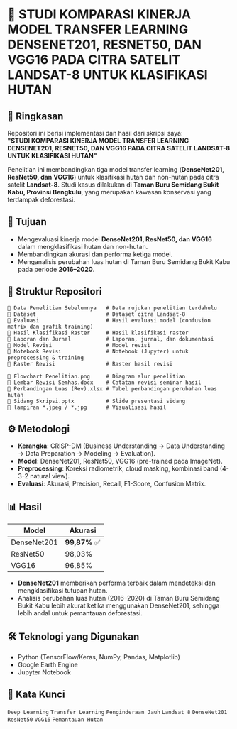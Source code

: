 # 🌳 STUDI KOMPARASI KINERJA MODEL TRANSFER LEARNING DENSENET201, RESNET50, DAN VGG16 PADA CITRA SATELIT LANDSAT-8 UNTUK KLASIFIKASI HUTAN  

## 📖 Ringkasan
Repositori ini berisi implementasi dan hasil dari skripsi saya:  
**"STUDI KOMPARASI KINERJA MODEL TRANSFER LEARNING DENSENET201, RESNET50, DAN VGG16 PADA CITRA SATELIT LANDSAT-8 UNTUK KLASIFIKASI HUTAN"**  

Penelitian ini membandingkan tiga model transfer learning (**DenseNet201, ResNet50, dan VGG16**) untuk klasifikasi hutan dan non-hutan pada citra satelit **Landsat-8**. Studi kasus dilakukan di **Taman Buru Semidang Bukit Kabu, Provinsi Bengkulu**, yang merupakan kawasan konservasi yang terdampak deforestasi.  

## 🎯 Tujuan
- Mengevaluasi kinerja model **DenseNet201, ResNet50, dan VGG16** dalam mengklasifikasi hutan dan non-hutan.  
- Membandingkan akurasi dan performa ketiga model.  
- Menganalisis perubahan luas hutan di Taman Buru Semidang Bukit Kabu pada periode **2016–2020**.  

## 📂 Struktur Repositori
```
📁 Data Penelitian Sebelumnya   # Data rujukan penelitian terdahulu
📁 Dataset                      # Dataset citra Landsat-8
📁 Evaluasi                     # Hasil evaluasi model (confusion matrix dan grafik training)
📁 Hasil Klasifikasi Raster     # Hasil klasifikasi raster
📁 Laporan dan Jurnal           # Laporan, jurnal, dan dokumentasi
📁 Model Revisi                 # Model revisi
📁 Notebook Revisi              # Notebook (Jupyter) untuk preprocessing & training
📁 Raster Revisi                # Raster hasil revisi

📄 Flowchart Penelitian.png     # Diagram alur penelitian
📄 Lembar Revisi Semhas.docx    # Catatan revisi seminar hasil
📄 Perbandingan Luas (Rev).xlsx # Tabel perbandingan perubahan luas hutan
📄 Sidang Skripsi.pptx          # Slide presentasi sidang
📄 lampiran *.jpeg / *.jpg      # Visualisasi hasil
```

## ⚙️ Metodologi
- **Kerangka**: CRISP-DM (Business Understanding → Data Understanding → Data Preparation → Modeling → Evaluation).  
- **Model**: DenseNet201, ResNet50, VGG16 (pre-trained pada ImageNet).  
- **Preprocessing**: Koreksi radiometrik, cloud masking, kombinasi band (4-3-2 natural view).  
- **Evaluasi**: Akurasi, Precision, Recall, F1-Score, Confusion Matrix.  

## 📊 Hasil
| Model      | Akurasi |
|------------|---------|
| DenseNet201 | **99,87%** ✅ |
| ResNet50    | 98,03% |
| VGG16       | 96,85% |

- **DenseNet201** memberikan performa terbaik dalam mendeteksi dan mengklasifikasi tutupan hutan.  
- Analisis perubahan luas hutan (2016–2020) di Taman Buru Semidang Bukit Kabu lebih akurat ketika menggunakan DenseNet201, sehingga lebih andal untuk pemantauan deforestasi.  

## 🛠️ Teknologi yang Digunakan
- Python (TensorFlow/Keras, NumPy, Pandas, Matplotlib)  
- Google Earth Engine  
- Jupyter Notebook  

## 📌 Kata Kunci
`Deep Learning` `Transfer Learning` `Penginderaan Jauh` `Landsat 8` `DenseNet201` `ResNet50` `VGG16` `Pemantauan Hutan`  
